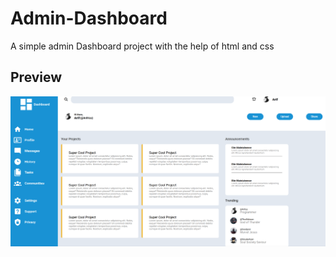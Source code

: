 # Admin-Dashboard
A simple admin Dashboard project with the help of html and css



## Preview
![Project Preview](assets/output.png)
